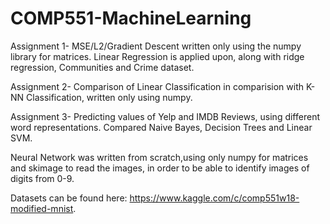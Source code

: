 # COMP551-MachineLearning
Assignment 1- MSE/L2/Gradient Descent written only using the numpy library for matrices. Linear Regression is applied upon, along with ridge regression, Communities and Crime dataset. 

Assignment 2- Comparison of Linear Classification in comparision with K-NN Classification, written only using numpy.

Assignment 3- Predicting values of Yelp and IMDB Reviews, using different word representations. Compared Naive Bayes, Decision Trees and Linear SVM.

Neural Network was written from scratch,using only numpy for matrices and skimage to read the images, in order to be able to identify images of digits from 0-9. 

Datasets can be found here: https://www.kaggle.com/c/comp551w18-modified-mnist.
